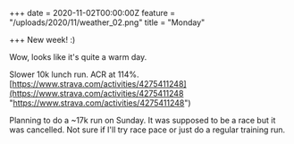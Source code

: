 +++
date = 2020-11-02T00:00:00Z
feature = "/uploads/2020/11/weather_02.png"
title = "Monday"

+++
New week! :)

Wow, looks like it's quite a warm day.

Slower 10k lunch run. ACR at 114%. [https://www.strava.com/activities/4275411248](https://www.strava.com/activities/4275411248 "https://www.strava.com/activities/4275411248")

Planning to do a \~17k run on Sunday. It was supposed to be a race but it was cancelled. Not sure if I'll try race pace or just do a regular training run.